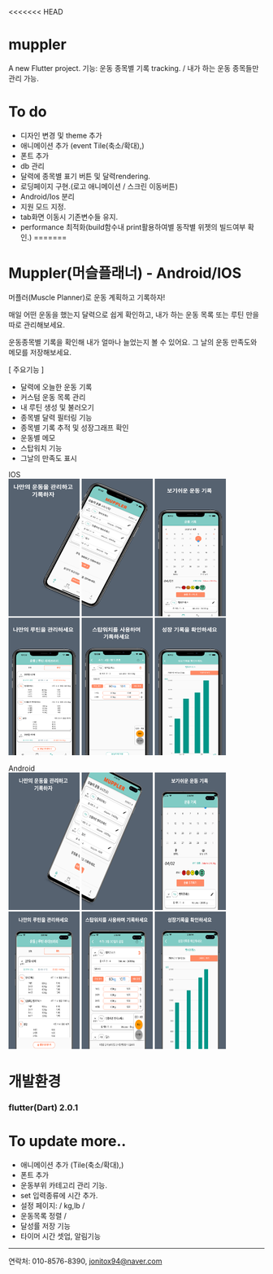 <<<<<<< HEAD
# muppler

A new Flutter project.
기능: 운동 종목별 기록 tracking. / 내가 하는 운동 종목들만 관리 가능.


# To do    
- 디자인 변경 및 theme 추가   
- 애니메이션 추가  (event Tile(축소/확대),)    
- 폰트 추가      
- db 관리   
- 달력에 종목별 표기 버튼 및 달력rendering.   
- 로딩페이지 구현.(로고 애니메이션 / 스크린 이동버튼)    
- Android/Ios 분리    
- 지원 모드 지정.    
- tab화면 이동시 기존변수들 유지. 
- performance 최적화(build함수내 print활용하여별 동작별 위젯의 빌드여부 확인.)
=======
# Muppler(머슬플래너) - Android/IOS       
머플러(Muscle Planner)로 운동 계획하고 기록하자!

매일 어떤 운동을 했는지 달력으로 쉽게 확인하고, 
내가 하는 운동 목록 또는 루틴 만을 따로 관리해보세요.

운동종목별 기록을 확인해 내가 얼마나 늘었는지 볼 수 있어요.
그 날의 운동 만족도와 메모를 저장해보세요.

[ 주요기능 ]
- 달력에 오늘한 운동 기록
- 커스텀 운동 목록 관리
- 내 루틴 생성 및 불러오기
- 종목별 달력 필터링 기능
- 종목별 기록 추적 및 성장그래프 확인
- 운동별 메모
- 스탑워치 기능
- 그날의 만족도 표시

IOS      
<img src="/screenshots/screenshots-ios/app-screenshots/6.5-inch Screenshot 1.png" width="140px" height="270px" alt="1"></img>
<img src="/screenshots/screenshots-ios/app-screenshots/6.5-inch Screenshot 2.png" width="140px" height="270px" alt="1"></img>
<img src="/screenshots/screenshots-ios/app-screenshots/6.5-inch Screenshot 3.png" width="140px" height="270px" alt="1"></img>
<img src="/screenshots/screenshots-ios/app-screenshots/6.5-inch Screenshot 4.png" width="140px" height="270px" alt="1"></img>
<img src="/screenshots/screenshots-ios/app-screenshots/6.5-inch Screenshot 5.png" width="140px" height="270px" alt="1"></img>
<img src="/screenshots/screenshots-ios/app-screenshots/6.5-inch Screenshot 6.png" width="140px" height="270px" alt="1"></img>

Android    
<img src="/screenshots/screenshots-android/app-screenshots 4/Phone Screenshot 1.png" width="140px" height="270px" alt="1"></img>
<img src="/screenshots/screenshots-android/app-screenshots 4/Phone Screenshot 2.png" width="140px" height="270px" alt="1"></img>
<img src="/screenshots/screenshots-android/app-screenshots 4/Phone Screenshot 3.png" width="140px" height="270px" alt="1"></img>
<img src="/screenshots/screenshots-android/app-screenshots 4/Phone Screenshot 4.png" width="140px" height="270px" alt="1"></img>
<img src="/screenshots/screenshots-android/app-screenshots 4/Phone Screenshot 5.png" width="140px" height="270px" alt="1"></img>
<img src="/screenshots/screenshots-android/app-screenshots 4/Phone Screenshot 6.png" width="140px" height="270px" alt="1"></img>


# 개발환경    
### flutter(Dart) 2.0.1     


# To update more..     
- 애니메이션 추가  (Tile(축소/확대),)    
- 폰트 추가         
- 운동부위 카테고리 관리 기능. 
- set 입력종류에 시간 추가.       
- 설정 페이지: / kg,lb /    
- 운동목록 정렬 /    
- 달성률 저장 기능    
- 타이머 시간 셋업, 알림기능    
---------------------------------

연락처: 010-8576-8390, jonitox94@naver.com
